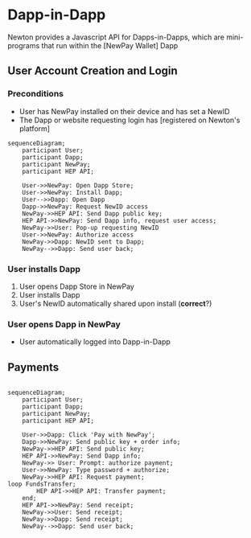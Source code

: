 # Dapp-in-Dapp

Newton provides a Javascript API for Dapps-in-Dapps, which are mini-programs that run within the [NewPay Wallet] Dapp

## User Account Creation and Login

### Preconditions

* User has NewPay installed on their device and has set a NewID
* The Dapp or website requesting login has [registered on Newton's platform]

```mermaid
sequenceDiagram;
    participant User;
    participant Dapp;
	participant NewPay;
	participant HEP API;

	User->>NewPay: Open Dapp Store;
	User->>NewPay: Install Dapp;
	User-->>Dapp: Open Dapp
	Dapp->>NewPay: Request NewID access
	NewPay->>HEP API: Send Dapp public key;
	HEP API->>NewPay: Send Dapp info, request user access;
	NewPay->>User: Pop-up requesting NewID
	User->>NewPay: Authorize access
	NewPay->>Dapp: NewID sent to Dapp;
	NewPay-->>Dapp: Send user back;
```

### User installs Dapp

1. User opens Dapp Store in NewPay
2. User installs Dapp
3. User's NewID automatically shared upon install (**correct**?)

### User opens Dapp in NewPay

* User automatically logged into Dapp-in-Dapp

## Payments

```mermaid

sequenceDiagram;
    participant User;
    participant Dapp;
	participant NewPay;
	participant HEP API;

    User->>Dapp: Click 'Pay with NewPay';
	Dapp->>NewPay: Send public key + order info;
	NewPay->>HEP API: Send public key;
	HEP API->>NewPay: Send Dapp info;
	NewPay->> User: Prompt: authorize payment;
	User->>NewPay: Type password + authorize;
	NewPay->>HEP API: Request payment;
loop FundsTransfer;
        HEP API->>HEP API: Transfer payment;
	end;
	HEP API->>NewPay: Send receipt;
	NewPay->>User: Send receipt;
	NewPay->>Dapp: Send receipt;
	NewPay-->>Dapp: Send user back;
```
